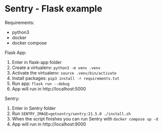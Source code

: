 # Sentry - Flask example

Requirements:
  - python3
  - docker
  - docker compose

Flask App:
1. Enter in flask-app folder
1. Create a virtualenv: `python3 -m venv .venv`
1. Activate the virtualenv: `source .venv/bin/activate`
1. Install packages: `pip3 install -r requirements.txt`
1. Run app: `flask run --debug`
1. App will run in http://localhost:5000

Sentry:
1. Enter in Sentry folder
1. Run `SENTRY_IMAGE=getsentry/sentry:21.5.0 ./install.sh`
1. When the script finishes you can run Sentry with `docker compose up -d`
1. App will run in http://localhost:9000
